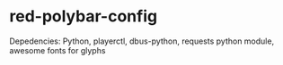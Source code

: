 # red-polybar-config
Depedencies:
Python,
playerctl,
dbus-python,
requests python module,
awesome fonts for glyphs
